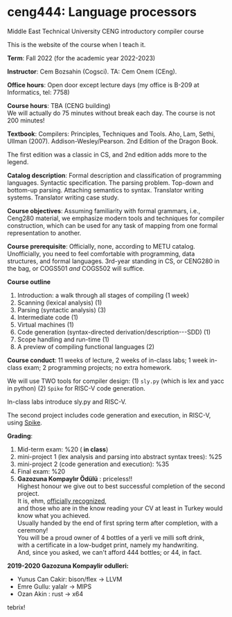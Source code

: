 # ceng444: Language processors
Middle East Technical University CENG introductory compiler course

This is the website of the course when I teach it. 

<b>Term</b>: Fall 2022 (for the academic year 2022-2023)

<b>Instructor</b>: Cem Bozsahin (Cogsci).  TA: Cem Onem (CEng).

<b>Office hours</b>: Open door except lecture days (my office is B-209 at Informatics, tel: 7758)

<b>Course hours</b>: TBA (CENG building)
<br> We will actually do 75 minutes without break each day. The course is not 200 minutes!

<b>Textbook</b>: Compilers: Principles, Techniques and Tools. Aho, Lam, Sethi, Ullman (2007). Addison-Wesley/Pearson.
2nd Edition of the Dragon Book.

The first edition was a classic in CS, and 2nd edition adds more to the legend.


<b>Catalog description</b>: Formal description and classification of programming languages. Syntactic specification. The parsing problem. Top-down and bottom-up parsing. Attaching semantics to syntax. Translator writing systems. Translator writing case study.

<b>Course objectives</b>: Assuming familiarity with formal grammars, i.e., Ceng280 material, we emphasize modern tools and techniques for compiler construction, which can be used for any task of mapping from one formal representation to another.

<b>Course prerequisite</b>: Officially, none, according to METU catalog. Unofficially, you need to feel comfortable with
 programming, data structures, and formal languages. 3rd-year standing in CS, or CENG280 in the bag, or
 COGS501 *and* COGS502 will suffice.

<b>Course outline</b>

<ol>
<li> Introduction: a walk through all stages of compiling (1 week)
<li> Scanning (lexical analysis) (1)
<li> Parsing (syntactic analysis) (3)
<li> Intermediate code (1)
<li> Virtual machines (1)
<li> Code generation (syntax-directed derivation/description---SDD) (1)
<li> Scope handling and run-time (1)
<li> A preview of compiling functional languages (2)
</ol>

<b>Course conduct</b>: 11 weeks of lecture, 2 weeks of in-class labs; 1 week in-class exam; 2 programming projects; no extra homework.

<p>We will use TWO tools for compiler design: (1) <code>sly.py</code> (which is lex and yacc in python)
 (2) <code>Spike</code> for RISC-V code generation.

 
<p>In-class labs introduce sly.py and RISC-V.

<p> The second project includes code generation and execution, in
RISC-V, using <a href="https://github.com/riscv/riscv-isa-sim">Spike</a>.

<b>Grading</b>:
<ol>
 <li> Mid-term exam: %20 (<b> in class</b>)
<li> mini-project 1 (lex analysis and parsing into abstract syntax trees): %25
<li> mini-project 2 (code generation and execution): %35
<li> Final exam: %20
 <li><b>Gazozuna Kompaylır Ödülü</b> : priceless!!
  <br> Highest honour we give out to best successful completion of the second project.
  <br> It is, ehm, <a href="https://www.linkedin.com/in/merihakar">officially recognized</a>, 
  <br> and those who are in the know reading your CV at least in Turkey would know what you achieved.
  <br>Usually handed by the end of first spring term after completion, with a ceremony!
  <br>You will be a proud owner of 4 bottles of a yerli ve milli soft drink,
  <br>with a certificate in a low-budget print, namely my handwriting.
  <br> And, since you asked, we can't afford 444 bottles; or 44, in fact.
</ol>

<b>2019-2020 Gazozuna Kompaylir odulleri:</b>
<ul>
<li>Yunus Can Cakir: bison/flex -> LLVM
<li>Emre Gullu: yalalr -> MIPS
<li>Ozan Akin : rust -> x64
</ul>

tebrix!

